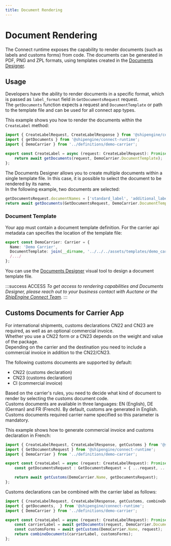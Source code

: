 ```yaml
---
title: Document Rendering
---
```


# Document Rendering

The Connect runtime exposes the capability to render documents (such as labels and customs forms) from code.
The documents can be generated  in PDF, PNG and ZPL formats, using templates created in the [Documents Designer](./documents-designer/index.md).

## Usage

Developers have the ability to render documents in a specific format, which is passed as `label_format` field in `GetDocumentsRequest` request.  
The `getDocuments` function expects a request and `DocumentTemplate` or path to the template file and can be used for all connect app types.

This example shows you how to render the documents within the `CreateLabel` method:  

```typescript
import { CreateLabelRequest, CreateLabelResponse } from '@shipengine/connect-carrier-api';
import { getDocuments } from '@shipengine/connect-runtime';
import { DemoCarrier } from '../definitions/demo-carrier';

export const CreateLabel = async (request: CreateLabelRequest): Promise<CreateLabelResponse> => {
    return await getDocuments(request, DemoCarrier.DocumentTemplate);
};
```

The Documents Designer allows you to create multiple documents within a single template file. In this case, it is possible to select the document to be rendered by its name.  
In the following example, two documents are selected:  

```typescript
getDocumentsRequest.documentNames = ['standard_label', 'additional_label']
return await getDocuments(GetDocumentsRequest, DemoCarrier.DocumentTemplate);
```

### Document Template

Your app must contain a document template definition. For the carrier api metadata can specifies the location of the template file:  

```typescript
export const DemoCarrier: Carrier = {
  Name: 'Demo Carrier',
  DocumentTemplate: join(__dirname, '../../../assets/templates/demo_carrier_template.carrier'),
  /.../
};
```

You can use the [Documents Designer](./documents-designer/index.md)
visual tool to design a document template file.

:::success ACCESS
*To get access to rendering capabilities and Documents Designer, please reach out to your business contact with Auctane or the [ShipEngine Connect Team](mailto:connect@shipengine.com).*
:::

## Customs Documents for Carrier App

For international shipments, customs declarations CN22 and CN23 are required, as well as an optional commercial invoice.  
Whether you use a CN22 form or a CN23 depends on the weight and value of the package.  
Depending on the carrier and the destination you need to include a commercial invoice in addition to the CN22/CN23.

The following customs documents are supported by default:

* CN22 (customs declaration)
* CN23 (customs declaration)
* CI (commercial invoice)

Based on the carrier's rules, you need to decide what kind of document to render by selecting the customs document code.  
Customs documents are available in three languages: EN (English), DE (German) and FR (French). 
By default, customs are generated in English.  
Customs documents required carrier name specified so this parameter is mandatory.

This example shows how to generate commercial invoice and customs declaration in French:

```typescript
import { CreateLabelRequest, CreateLabelResponse, getCustoms } from '@shipengine/connect-carrier-api';
import { GetDocumentsRequest } from '@shipengine/connect-runtime';
import { DemoCarrier } from '../definitions/demo-carrier';

export const CreateLabel = async (request: CreateLabelRequest): Promise<CreateLabelResponse> => {
    const getDocumentsRequest : GetDocumentsRequest = { ...request, ...{ language : 'FR', documentNames : ["CI","CN22"] }};

    return await getCustoms(DemoCarrier.Name, getDocumentsRequest);
};
```
 
Customs declarations can be combined with the carrier label as follows:
```typescript
import { CreateLabelRequest, CreateLabelResponse, getCustoms, combineDocuments } from '@shipengine/connect-carrier-api';
import { getDocuments,  } from '@shipengine/connect-runtime';
import { DemoCarrier } from '../definitions/demo-carrier';

export const CreateLabel = async (request: CreateLabelRequest): Promise<CreateLabelResponse> => {
    const carrierLabel = await getDocuments(request, DemoCarrier.DocumentTemplate);
    const customsForms = await getCustoms(DemoCarrier.Name, request);    
    return combineDocuments(carrierLabel, customsForms);
};
```